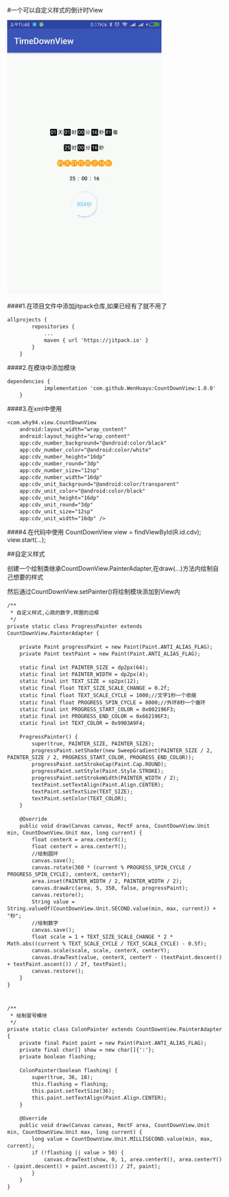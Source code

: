 #一个可以自定义样式的倒计时View

![image](https://github.com/WenHuayu/CountDownView/blob/master/img/show.gif)

####1.在项目文件中添加jitpack仓库,如果已经有了就不用了

	allprojects {
			repositories {
				...
				maven { url 'https://jitpack.io' }
			}
		}
	
####2.在模块中添加模块

	dependencies {
				implementation 'com.github.WenHuayu:CountDownView:1.0.0'
		}
	
####3.在xml中使用

    <com.why94.view.CountDownView
        android:layout_width="wrap_content"
        android:layout_height="wrap_content"
        app:cdv_number_background="@android:color/black"
        app:cdv_number_color="@android:color/white"
        app:cdv_number_height="16dp"
        app:cdv_number_round="3dp"
        app:cdv_number_size="12sp"
        app:cdv_number_width="16dp"
        app:cdv_unit_background="@android:color/transparent"
        app:cdv_unit_color="@android:color/black"
        app:cdv_unit_height="16dp"
        app:cdv_unit_round="3dp"
        app:cdv_unit_size="12sp"
        app:cdv_unit_width="16dp" />
		
####4.在代码中使用
        CountDownView view = findViewById(R.id.cdv);
        view.start(...);

##自定义样式

创建一个绘制类继承CountDownView.PainterAdapter,在draw(...)方法内绘制自己想要的样式

然后通过CountDownView.setPainter()将绘制模块添加到View内

    /**
     * 自定义样式,心跳的数字,转圈的边框
     */
    private static class ProgressPainter extends CountDownView.PainterAdapter {

        private Paint progressPaint = new Paint(Paint.ANTI_ALIAS_FLAG);
        private Paint textPaint = new Paint(Paint.ANTI_ALIAS_FLAG);

        static final int PAINTER_SIZE = dp2px(64);
        static final int PAINTER_WIDTH = dp2px(4);
        static final int TEXT_SIZE = sp2px(12);
        static final float TEXT_SIZE_SCALE_CHANGE = 0.2f;
        static final float TEXT_SCALE_CYCLE = 1000;//文字1秒一个收缩
        static final float PROGRESS_SPIN_CYCLE = 8000;//外环8秒一个循环
        static final int PROGRESS_START_COLOR = 0x002196F3;
        static final int PROGRESS_END_COLOR = 0x662196F3;
        static final int TEXT_COLOR = 0x9903A9F4;

        ProgressPainter() {
            super(true, PAINTER_SIZE, PAINTER_SIZE);
            progressPaint.setShader(new SweepGradient(PAINTER_SIZE / 2, PAINTER_SIZE / 2, PROGRESS_START_COLOR, PROGRESS_END_COLOR));
            progressPaint.setStrokeCap(Paint.Cap.ROUND);
            progressPaint.setStyle(Paint.Style.STROKE);
            progressPaint.setStrokeWidth(PAINTER_WIDTH / 2);
            textPaint.setTextAlign(Paint.Align.CENTER);
            textPaint.setTextSize(TEXT_SIZE);
            textPaint.setColor(TEXT_COLOR);
        }

        @Override
        public void draw(Canvas canvas, RectF area, CountDownView.Unit min, CountDownView.Unit max, long current) {
            float centerX = area.centerX();
            float centerY = area.centerY();
            //绘制圆环
            canvas.save();
            canvas.rotate(360 * (current % PROGRESS_SPIN_CYCLE / PROGRESS_SPIN_CYCLE), centerX, centerY);
            area.inset(PAINTER_WIDTH / 2, PAINTER_WIDTH / 2);
            canvas.drawArc(area, 5, 350, false, progressPaint);
            canvas.restore();
            String value = String.valueOf(CountDownView.Unit.SECOND.value(min, max, current)) + "秒";
            //绘制数字
            canvas.save();
            float scale = 1 + TEXT_SIZE_SCALE_CHANGE * 2 * Math.abs((current % TEXT_SCALE_CYCLE / TEXT_SCALE_CYCLE) - 0.5f);
            canvas.scale(scale, scale, centerX, centerY);
            canvas.drawText(value, centerX, centerY - (textPaint.descent() + textPaint.ascent()) / 2f, textPaint);
            canvas.restore();
        }
    }

#

    /**
     * 绘制冒号模块
     */
    private static class ColonPainter extends CountDownView.PainterAdapter {
        private final Paint paint = new Paint(Paint.ANTI_ALIAS_FLAG);
        private final char[] show = new char[]{':'};
        private boolean flashing;

        ColonPainter(boolean flashing) {
            super(true, 36, 18);
            this.flashing = flashing;
            this.paint.setTextSize(36);
            this.paint.setTextAlign(Paint.Align.CENTER);
        }

        @Override
        public void draw(Canvas canvas, RectF area, CountDownView.Unit min, CountDownView.Unit max, long current) {
            long value = CountDownView.Unit.MILLISECOND.value(min, max, current);
            if (!flashing || value > 50) {
                canvas.drawText(show, 0, 1, area.centerX(), area.centerY() - (paint.descent() + paint.ascent()) / 2f, paint);
            }
        }
    }
